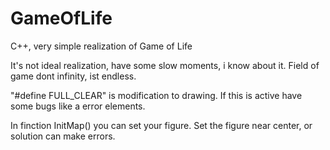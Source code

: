 # GameOfLife
C++, very simple realization of Game of Life

It's not ideal realization, have some slow moments, i know about it.
Field of game dont infinity, ist endless.

"#define FULL_CLEAR" is modification to drawing.
If this is active have some bugs like a error elements.

In finction InitMap() you can set your figure.
Set the figure near center, or solution can make errors.
